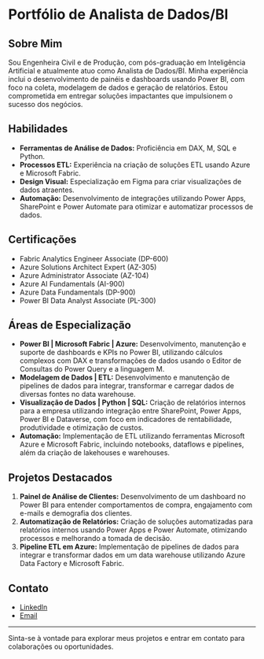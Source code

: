 # Portfólio de Analista de Dados/BI

## Sobre Mim

Sou Engenheira Civil e de Produção, com pós-graduação em Inteligência Artificial e atualmente atuo como Analista de Dados/BI. Minha experiência inclui o desenvolvimento de painéis e dashboards usando Power BI, com foco na coleta, modelagem de dados e geração de relatórios. Estou comprometida em entregar soluções impactantes que impulsionem o sucesso dos negócios.

## Habilidades

- **Ferramentas de Análise de Dados:** Proficiência em DAX, M, SQL e Python.
- **Processos ETL:** Experiência na criação de soluções ETL usando Azure e Microsoft Fabric.
- **Design Visual:** Especialização em Figma para criar visualizações de dados atraentes.
- **Automação:** Desenvolvimento de integrações utilizando Power Apps, SharePoint e Power Automate para otimizar e automatizar processos de dados.

## Certificações

- Fabric Analytics Engineer Associate (DP-600)
- Azure Solutions Architect Expert (AZ-305)
- Azure Administrator Associate (AZ-104)
- Azure AI Fundamentals (AI-900)
- Azure Data Fundamentals (DP-900)
- Power BI Data Analyst Associate (PL-300)

## Áreas de Especialização

- **Power BI | Microsoft Fabric | Azure:** Desenvolvimento, manutenção e suporte de dashboards e KPIs no Power BI, utilizando cálculos complexos com DAX e transformações de dados usando o Editor de Consultas do Power Query e a linguagem M.
- **Modelagem de Dados | ETL:** Desenvolvimento e manutenção de pipelines de dados para integrar, transformar e carregar dados de diversas fontes no data warehouse.
- **Visualização de Dados | Python | SQL:** Criação de relatórios internos para a empresa utilizando integração entre SharePoint, Power Apps, Power BI e Dataverse, com foco em indicadores de rentabilidade, produtividade e otimização de custos.
- **Automação:** Implementação de ETL utilizando ferramentas Microsoft Azure e Microsoft Fabric, incluindo notebooks, dataflows e pipelines, além da criação de lakehouses e warehouses.

## Projetos Destacados

1. **Painel de Análise de Clientes:** Desenvolvimento de um dashboard no Power BI para entender comportamentos de compra, engajamento com e-mails e demografia dos clientes.
2. **Automatização de Relatórios:** Criação de soluções automatizadas para relatórios internos usando Power Apps e Power Automate, otimizando processos e melhorando a tomada de decisão.
3. **Pipeline ETL em Azure:** Implementação de pipelines de dados para integrar e transformar dados em um data warehouse utilizando Azure Data Factory e Microsoft Fabric.

## Contato

- [LinkedIn](https://www.linkedin.com/in/camila-almeida-rodrigues/?locale=pt_BR)
- [Email](mailto:camila.rodrigues981@gmail.com)

---

Sinta-se à vontade para explorar meus projetos e entrar em contato para colaborações ou oportunidades.
